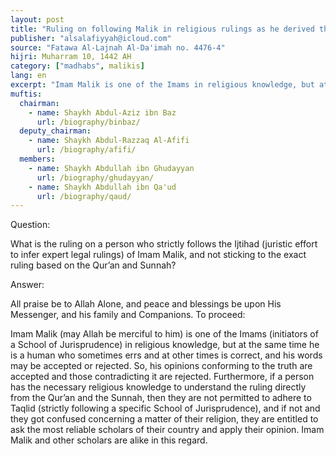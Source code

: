 ```yaml
---
layout: post
title: "Ruling on following Malik in religious rulings as he derived them"
publisher: "alsalafiyyah@icloud.com"
source: "Fatawa Al-Lajnah Al-Da'imah no. 4476-4"
hijri: Muharram 10, 1442 AH
category: ["madhabs", malikis]
lang: en
excerpt: "Imam Malik is one of the Imams in religious knowledge, but at the same time he is a human who sometimes errs and at other times is correct, and his words may be accepted or rejected."
muftis:
  chairman: 
    - name: Shaykh Abdul-Aziz ibn Baz
      url: /biography/binbaz/
  deputy_chairman:
    - name: Shaykh Abdul-Razzaq Al-Afifi
      url: /biography/afifi/
  members: 
    - name: Shaykh Abdullah ibn Ghudayyan
      url: /biography/ghudayyan/
    - name: Shaykh Abdullah ibn Qa'ud
      url: /biography/qaud/
---
```


Question: 

What is the ruling on a person who strictly follows the Ijtihad (juristic effort to infer expert legal rulings) of Imam Malik, and not sticking to the exact ruling based on the Qur’an and Sunnah?

Answer:

All praise be to Allah Alone, and peace and blessings be upon His Messenger, and his family and Companions. To proceed: 

Imam Malik (may Allah be merciful to him) is one of the Imams (initiators of a School of Jurisprudence) in religious knowledge, but at the same time he is a human who sometimes errs and at other times is correct, and his words may be accepted or rejected. So, his opinions conforming to the truth are accepted and those contradicting it are rejected. Furthermore, if a person has the necessary religious knowledge to understand the ruling directly from the Qur’an and the Sunnah, then they are not permitted to adhere to Taqlid (strictly following a specific School of Jurisprudence), and if not and they got confused concerning a matter of their religion, they are entitled to ask the most reliable scholars of their country and apply their opinion. Imam Malik and other scholars are alike in this regard.
